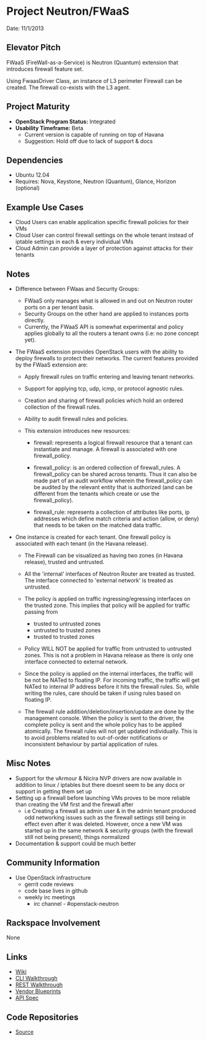 # Project Neutron/FWaaS

Date: 11/1/2013

## Elevator Pitch
FWaaS (FireWall-as-a-Service) is Neutron (Quantum) extension that introduces firewall
feature set.

Using FwaasDriver Class, an instance of L3 perimeter Firewall
can be created. The firewall co-exists with the L3 agent.

## Project Maturity
* **OpenStack Program Status:** Integrated
* **Usability Timeframe:** Beta
  * Current version is capable of running on top of Havana
  * Suggestion: Hold off due to lack of support & docs

## Dependencies
* Ubuntu 12.04
* Requires: Nova, Keystone, Neutron (Quantum), Glance, Horizon (optional)

## Example Use Cases
* Cloud Users can enable application specific firewall policies for their VMs
* Cloud User can control firewall settings on the whole tenant instead of
iptable settings in each & every individual VMs
* Cloud Admin can provide a layer of protection against attacks for their tenants

## Notes
* Difference between FWaas and Security Groups:
    * FWaaS only manages what is allowed in and out on Neutron router ports on
    a per tenant basis. 
    * Security Groups on the other hand are applied to instances ports directly. 
    * Currently, the FWaaS API is somewhat experimental and policy applies 
globally to all the routers a tenant owns (i.e: no zone concept yet). 
* The FWaaS extension provides OpenStack users with the ability to deploy
    firewalls to protect their networks. The current features provided by the FWaaS
    extension are:

    * Apply firewall rules on traffic entering and leaving tenant networks.

    * Support for applying tcp, udp, icmp, or protocol agnostic rules.

    * Creation and sharing of firewall policies which hold an ordered collection of
    the firewall rules.

    * Ability to audit firewall rules and policies.

    * This extension introduces new resources:

        * firewall: represents a logical firewall resource that a tenant can instantiate
        and manage. A firewall is associated with one firewall_policy.

        * firewall\_policy: is an ordered collection of firewall\_rules. A firewall\_policy
        can be shared across tenants. Thus it can also be made part of an audit
        workflow wherein the firewall\_policy can be audited by the relevant entity that
        is authorized (and can be different from the tenants which create or use the
        firewall\_policy).

        * firewall\_rule: represents a collection of attributes like ports, ip addresses
        which define match criteria and action (allow, or deny) that needs to be taken
        on the matched data traffic.

* One instance is created for each tenant. One firewall policy
    is associated with each tenant (in the Havana release).

    * The Firewall can be visualized as having two zones (in Havana
    release), trusted and untrusted.

    * All the 'internal' interfaces of Neutron Router are treated as trusted. The
    interface connected to 'external network' is treated as untrusted.

    * The policy is applied on traffic ingressing/egressing interfaces on
    the trusted zone. This implies that policy will be applied for traffic
    passing from
        * trusted to untrusted zones
        * untrusted to trusted zones
        * trusted to trusted zones

    * Policy WILL NOT be applied for traffic from untrusted to untrusted zones.
    This is not a problem in Havana release as there is only one interface
    connected to external network.

    * Since the policy is applied on the internal interfaces, the traffic
    will be not be NATed to floating IP. For incoming traffic, the
    traffic will get NATed to internal IP address before it hits
    the firewall rules. So, while writing the rules, care should be
    taken if using rules based on floating IP.

    * The firewall rule addition/deletion/insertion/update are done by the
    management console. When the policy is sent to the driver, the complete
    policy is sent and the whole policy has to be applied atomically. The
    firewall rules will not get updated individually. This is to avoid problems
    related to out-of-order notifications or inconsistent behaviour by partial
    application of rules.

## Misc Notes
* Support for the vArmour & Nicira NVP drivers are now available in addition to
linux / iptables but there doesnt seem to be any docs or support in getting
them set up
* Setting up a firewall before launching VMs proves to be more reliable than
creating the VM first and the firewall after
    * i.e Creating a firewall as admin user & in the admin tenant produced odd
networking issues such as the firewall settings still being in effect even
after it was deleted. However, once a new VM was started up in the same network &
security groups (with the firewall still not being present), things normalized
* Documentation & support could be much better

## Community Information
* Use OpenStack infrastructure
  * gerrit code reviews
  * code base lives in github
  * weekly irc meetings
      * irc channel - #openstack-neutron

## Rackspace Involvement
None

## Links
* [Wiki](https://wiki.openstack.org/wiki/Neutron/FWaaS)
* [CLI Walkthrough](https://wiki.openstack.org/wiki/Quantum/FWaaS/HowToInstall#CLI.2FREST_Walkthrough)
* [REST Walkthrough](https://wiki.openstack.org/wiki/Quantum/FWaaS/HowToInstall#REST_calls_using_curl:)
* [Vendor Blueprints](https://wiki.openstack.org/wiki/Quantum/FWaaS/HavanaPlan#Vendor_Blueprints)
* [API Spec](https://docs.google.com/document/d/1PJaKvsX2MzMRlLGfR0fBkrMraHYF0flvl0sqyZ704tA)

## Code Repositories
* [Source](https://github.com/openstack/neutron/tree/17336c6540396984759cf5050cc7f731c4d84616/neutron/services/firewall)
